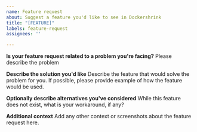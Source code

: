 ```yaml
---
name: Feature request
about: Suggest a feature you'd like to see in Dockershrink
title: "[FEATURE]"
labels: feature-request
assignees: ''

---
```


**Is your feature request related to a problem you're facing?**
Please describe the problem

**Describe the solution you'd like**
Describe the feature that would solve the problem for you.
If possible, please provide example of how the feature would be used.

**Optionally describe alternatives you've considered**
While this feature does not exist, what is your workaround, if any?

**Additional context**
Add any other context or screenshots about the feature request here.
